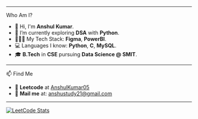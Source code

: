 
---
Who Am I?
- 👋 Hi, I'm **Anshul Kumar**.
- 🌱 I’m currently exploring **DSA** with **Python**.
- 🧑🏻‍💻 My Tech Stack: **Figma**, **PowerBI**.
- 💻 Languages I know: **Python**, **C**, **MySQL**.
- 🎓 **B.Tech** in **CSE** pursuing **Data Science @ SMIT**. 

---

📫 Find Me
- 🔗 **Leetcode** at [AnshulKumar05](https://leetcode.com/u/AnshulKumar05/)
- 📧 **Mail me** at: anshustudy21@gmail.com

---

[![LeetCode Stats](https://leetcard.jacoblin.cool/AnshulKumar05?theme=light,unicorn)](https://leetcode.com/AnshulKumar05)
